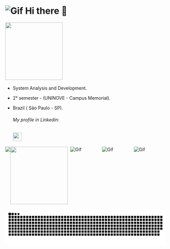    <h1> <img alt="Gif" height="50" width="45" src="https://c.tenor.com/YursGRYKx08AAAAj/pokemon-gengar.gif">  Hi there 👋 </h1>
   <div align="center">
   </div>

   <a href ="https://www.instagram.com/riic_bg07/"><img height="180" width="180" src="https://o.remove.bg/downloads/e1649187-9179-4b90-a404-f98b448bbdea/54579509-9cb0-4445-9291-ca5d7cb606ba-removebg-preview.png">
   </a>
 
 - System Analysis and Development. <br>
 - 2° semester - (UNINOVE - Campus Memorial).
 - Brazil ( São Paulo - SP).


  
     <h6> My profile in Linkedin: </h6> <a  href ="https://www.linkedin.com/in/ricardo-batista-guimar%C3%A3es-66659b230/"><img src="https://upload.wikimedia.org/wikipedia/commons/f/f8/LinkedIn_icon_circle.svg" target="blank" height="27px" width="27px"></a>
      
      
    
    
<div>
   <a href="https://github.com/RicardoBG2k">
   <img align="left" src="https://github-readme-stats.vercel.app/api/top-langs/?username=ricardobg2k&theme=dark">
   <a href ="h#"><img height="180" width="180" src="http://pa1.narvii.com/6826/93b00040cdf43d4259de7b1c44b7fb7226d2c570_00.gif">
 </a>
   <img align="right" alt="Gif" height="100" width="100" src="https://66.media.tumblr.com/tumblr_ma4fvrTeAk1rfjowdo1_500.gif">
   <img align="right" alt="Gif" height="100" width="100" src="https://66.media.tumblr.com/tumblr_ma4fsg8aDZ1rfjowdo1_500.gif">
   <img align="right" alt="Gif" height="100" width="100" src="http://mysteriousflower.weebly.com/uploads/4/1/6/4/41646797/_________5886641_orig.gif">
   
      
</div>

   
   
  


 
![snake gif](https://github.com/RicardoBG2K/RicardoBG2K/blob/output/github-contribution-grid-snake.svg)
